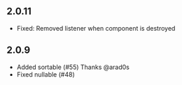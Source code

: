 ## 2.0.11

- Fixed: Removed listener when component is destroyed

## 2.0.9

- Added sortable (#55) Thanks @arad0s
- Fixed nullable (#48)
